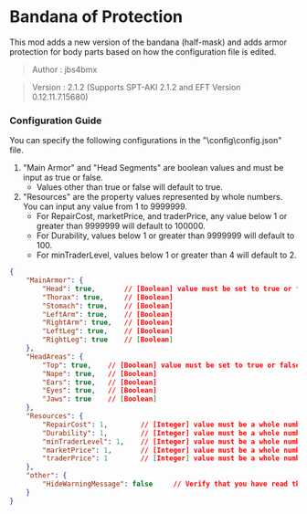 # Bandana of Protection

This mod adds a new version of the bandana (half-mask) and adds armor protection for body parts based on how the configuration file is edited.

>Author  : jbs4bmx

>Version : 2.1.2 (Supports SPT-AKI 2.1.2 and EFT Version 0.12.11.7.15680)



### Configuration Guide

You can specify the following configurations in the "\config\config.json" file.
1. "Main Armor" and "Head Segments" are boolean values and must be input as true or false.
   - Values other than true or false will default to true.
2. "Resources" are the property values represented by whole numbers. You can input any value from 1 to 9999999.
   - For RepairCost, marketPrice, and traderPrice, any value below 1 or greater than 9999999 will default to 100000.
   - For Durability, values below 1 or greater than 9999999 will default to 100.
   - For minTraderLevel, values below 1 or greater than 4 will default to 2.

``` json
{
    "MainArmor": {
        "Head": true,       // [Boolean] value must be set to true or false - true = enabled.
        "Thorax": true,     // [Boolean]
        "Stomach": true,    // [Boolean]
        "LeftArm": true,    // [Boolean]
        "RightArm": true,   // [Boolean]
        "LeftLeg": true,    // [Boolean]
        "RightLeg": true    // [Boolean]
    },
    "HeadAreas": {
        "Top": true,    // [Boolean] value must be set to true or false - true = enabled.
        "Nape": true,   // [Boolean]
        "Ears": true,   // [Boolean]
        "Eyes": true,   // [Boolean]
        "Jaws": true    // [Boolean]
    },
    "Resources": {
        "RepairCost": 1,        // [Integer] value must be a whole number - Sets the cost to repair the item. (1-9999999)
        "Durability": 1,        // [Integer] value must be a whole number - Sets the durability amount of the item. (1-9999999)
        "minTraderLevel": 1,    // [Integer] value must be a whole number - Sets the minimum required trader level to acquire this item. (1-4)
        "marketPrice": 1,       // [Integer] value must be a whole number - Sets the Flea Market price of the item. (1-9999999)
        "traderPrice": 1        // [Integer] value must be a whole number - Sets the Ragman price of the item. (1-9999999)
    },
    "other": {
        "HideWarningMessage": false     // Verify that you have read this document and the configuration file.
    }
}
```